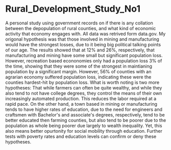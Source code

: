 # Rural_Development_Study_No1
A personal study using government records on if there is any collation between the depopulation of rural counties, and what kind of economic activity that economy engages with. All data was retrived form data.gov. My origonal hypothesis was that those involved in mining and manufacturing would have the strongest losses, due to it being big political talking points of our age.
The results showed that at 12% and 26%, respectively, that manufacturing and mining have some small but significant population loss. However, recreation based econonomies only had a population loss 3% of the time, showing that they were some of the strongest in maintianing population by a significant margin. However, 56% of counties with an agrarian economy suffered population loss, indicating these were the counties hardest-hit by population loss.
What is worth noting is two more hypotheses: That while farmers can often be quite wealthy, and while they also tend to not have college degrees, they control the means of their own increasingly automated production. This reduces the labor required at a rapid pace. On the other hand, a town based in mining or manufacturing tends to have higher rates of education, due to the need for engineers and craftsmen with Bachelor's and associate's degrees, respectively, tend to be better educated then farming counties, but also tend to be poorer due to the population as whole being poorer due largely to wealth inequality. Yet, this also means better opurtonity for social mobility through education. Further tests with poverty rates and education levels can confirm or deny these hypotheses.